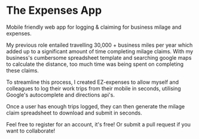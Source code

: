 # The Expenses App

Mobile friendly web app for logging & claiming for business milage and expenses.

My previous role entailed travelling 30,000 + business miles per year which added up to a significant amount of time completing milage claims. With my business's cumbersome spreadsheet template and searching google maps to calculate the distance, too much time was being spent on completing these claims.

To streamline this process, I created EZ-expenses to allow myself and colleagues to log their work trips from their mobile in seconds, utilising Google's autocomplete and directions api's.

Once a user has enough trips logged, they can then generate the milage claim spreadsheet to download and submit in seconds.

Feel free to register for an account, it's free! Or submit a pull request if you want to collaborate!
